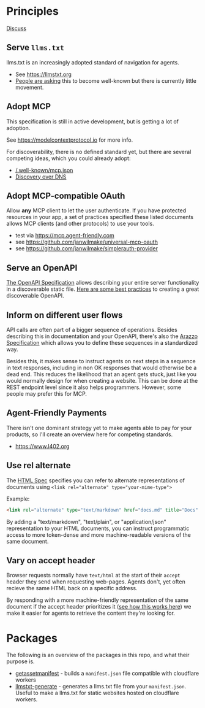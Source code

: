 # Principles

[Discuss](https://x.com/janwilmake/status/1931241984645103871)

## Serve `llms.txt`

llms.txt is an increasingly adopted standard of navigation for agents.

- See https://llmstxt.org
- [People are asking](https://github.com/AnswerDotAI/llms-txt/issues/85) this to become well-known but there is currently little movement.

## Adopt MCP

This specification is still in active development, but is getting a lot of adoption.

See https://modelcontextprotocol.io for more info.

For discoverability, there is no defined standard yet, but there are several competing ideas, which you could already adopt:

- [/.well-known/mcp.json](https://github.com/modelcontextprotocol/modelcontextprotocol/discussions/1147)
- [Discovery over DNS](https://github.com/modelcontextprotocol/modelcontextprotocol/discussions/1149)

## Adopt MCP-compatible OAuth

Allow **any** MCP client to let the user authenticate. If you have protected resources in your app, a set of practices specified these listed documents allows MCP clients (and other protocols) to use your tools.

- test via https://mcp.agent-friendly.com
- see https://github.com/janwilmake/universal-mcp-oauth
- see https://github.com/janwilmake/simplerauth-provider

## Serve an OpenAPI

[The OpenAPI Specification](https://www.openapis.org) allows describing your entire server functionality in a discoverable static file. [Here are some best practices](https://github.com/janwilmake/openapisearch/tree/main/docs/best-practices.md) to creating a great discoverable OpenAPI.

## Inform on different user flows

API calls are often part of a bigger sequence of operations. Besides describing this in documentation and your OpenAPI, there's also the [Arazzo Specification](https://www.openapis.org/arazzo-specification) which allows you to define these sequences in a standardized way.

Besides this, it makes sense to instruct agents on next steps in a sequence in text responses, including in non OK responses that would otherwise be a dead end. This reduces the likelihood that an agent gets stuck, just like you would normally design for when creating a website. This can be done at the REST endpoint level since it also helps programmers. However, some people may prefer this for MCP.

## Agent-Friendly Payments

There isn't one dominant strategy yet to make agents able to pay for your products, so I'll create an overview here for competing standards.

- https://www.l402.org

## Use rel alternate

The [HTML Spec](https://developer.mozilla.org/en-US/docs/Web/HTML/Reference/Attributes/rel#alternate) specifies you can refer to alternate representations of documents using `<link rel="alternate" type="your-mime-type">`

Example:

```html
<link rel="alternate" type="text/markdown" href="docs.md" title="Docs" />
```

By adding a "text/markdown", "text/plain", or "application/json" representation to your HTML documents, you can instruct programmatic access to more token-dense and more machine-readable versions of the same document.

## Vary on accept header

Browser requests normally have `text/html` at the start of their `accept` header they send when requesting web-pages. Agents don't, yet often recieve the same HTML back on a specific address.

By responding with a more machine-friendly representation of the same document if the accept header prioritizes it ([see how this works here](https://developer.mozilla.org/en-US/docs/Web/HTTP/Reference/Headers/Accept)) we make it easier for agents to retrieve the content they're looking for.

# Packages

The following is an overview of the packages in this repo, and what their purpose is.

- [getassetmanifest](packages/getassetmanifest/) - builds a `manifest.json` file compatible with cloudflare workers
- [llmstxt-generate](packages/llmstxt-generate/) - generates a llms.txt file from your `manifest.json`. Useful to make a llms.txt for static websites hosted on cloudflare workers.
